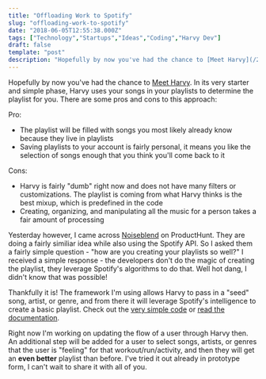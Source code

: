 ```yaml
---
title: "Offloading Work to Spotify"
slug: "offloading-work-to-spotify"
date: "2018-06-05T12:55:38.000Z"
tags: ["Technology","Startups","Ideas","Coding","Harvy Dev"]
draft: false
template: "post"
description: "Hopefully by now you've had the chance to [Meet Harvy](/2018/06/02/meet-harvy/). In its very starter and simple phase, Harvy uses your songs in your playlists to determine the playlist for you. There..."
---
```


Hopefully by now you've had the chance to [Meet Harvy](/2018/06/02/meet-harvy/). In its very starter and simple phase, Harvy uses your songs in your playlists to determine the playlist for you. There are some pros and cons to this approach:

Pro:

- The playlist will be filled with songs you most likely already know because they live in playlists
- Saving playlists to your account is fairly personal, it means you like the selection of songs enough that you think you'll come back to it

Cons:

- Harvy is fairly "dumb" right now and does not have many filters or customizations. The playlist is coming from what Harvy thinks is the best mixup, which is predefined in the code
- Creating, organizing, and manipulating all the music for a person takes a fair amount of processing

Yesterday however, I came across [Noiseblend](https://www.producthunt.com/posts/noiseblend) on ProductHunt. They are doing a fairly similiar idea while also using the Spotify API. So I asked them a fairly simple question - "how are you creating your playlists so well?" I received a simple response - the developers don't do the magic of creating the playlist, they leverage Spotify's algorithms to do that. Well hot dang, I didn't know that was possible!

Thankfully it is! The framework I'm using allows Harvy to pass in a "seed" song, artist, or genre, and from there it will leverage Spotify's intelligence to create a basic playlist. Check out the [very simple code](https://github.com/thelinmichael/spotify-web-api-node/blob/340ddada99b1c245bc528004f556ee1198fef697/src/spotify-web-api.js#L872) or [read the documentation](https://developer.spotify.com/documentation/web-api/reference/browse/get-recommendations/).

Right now I'm working on updating the flow of a user through Harvy then. An additional step will be added for a user to select songs, artists, or genres that the user is "feeling" for that workout/run/activity, and then they will get an **even better** playlist than before. I've tried it out already in prototype form, I can't wait to share it with all of you.
